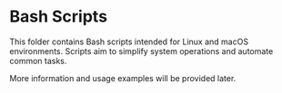 # Bash Scripts

This folder contains Bash scripts intended for Linux and macOS environments. Scripts aim to simplify system operations and automate common tasks.

More information and usage examples will be provided later.
